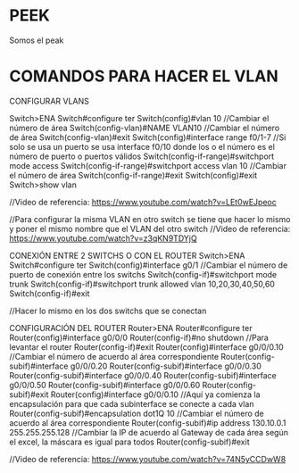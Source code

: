 # PEEK
Somos el peak


# COMANDOS PARA HACER EL VLAN

CONFIGURAR VLANS

Switch>ENA
Switch#configure ter
Switch(config)#vlan 10     //Cambiar el número de área
Switch(config-vlan)#NAME VLAN10     //Cambiar el número de área
Switch(config-vlan)#exit
Switch(config)#interface range f0/1-7     //Si solo se usa un puerto se usa interface f0/10 donde los o el número es el número de puerto o puertos válidos
Switch(config-if-range)#switchport mode access
Switch(config-if-range)#switchport access vlan 10       //Cambiar el número de área
Switch(config-if-range)#exit
Switch(config)#exit
Switch>show vlan

//Video de referencia: https://www.youtube.com/watch?v=LEt0wEJpeoc


//Para configurar la misma VLAN en otro switch se tiene que hacer lo mismo y poner el mismo nombre que el VLAN del otro switch
//Video de referencia: https://www.youtube.com/watch?v=z3qKN9TDYjQ


CONEXIÓN ENTRE 2 SWITCHS O CON EL ROUTER
Switch>ENA
Switch#configure ter
Switch(config)#interface g0/1      //Cambiar el número de puerto de conexión entre los switchs
Switch(config-if)#switchport mode trunk
Switch(config-if)#switchport trunk allowed vlan 10,20,30,40,50,60
Switch(config-if)#exit

//Hacer lo mismo en los dos switchs que se conectan


CONFIGURACIÓN DEL ROUTER
Router>ENA
Router#configure ter
Router(config)#interface g0/0/0
Router(config-if)#no shutdown      //Para levantar el router
Router(config-if)#exit
Router(config)#interface g0/0/0.10      //Cambiar el número de acuerdo al área correspondiente
Router(config-subif)#interface g0/0/0.20
Router(config-subif)#interface g0/0/0.30
Router(config-subif)#interface g0/0/0.40
Router(config-subif)#interface g0/0/0.50
Router(config-subif)#interface g0/0/0.60
Router(config-subif)#exit
Router(config)#interface g0/0/0.10      //Aquí ya comienza la encapsulación para que cada subinterface se conecte a cada vlan
Router(config-subif)#encapsulation dot1Q 10      //Cambiar el número de acuerdo al área correspondiente
Router(config-subif)#ip address 130.10.0.1 255.255.255.128      //Cambiar la IP de acuerdo al Gateway de cada área según el excel, la máscara es igual para todos
Router(config-subif)#exit

//Video de referencia: https://www.youtube.com/watch?v=74N5yCCDwW8